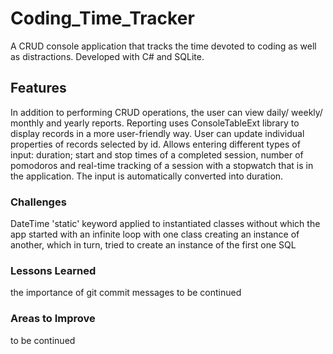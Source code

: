 # Coding_Time_Tracker
A CRUD console application that tracks the time devoted to coding as well as distractions. Developed with C# and SQLite. 

## Features
In addition to performing CRUD operations, the user can view daily/ weekly/ monthly and yearly reports. Reporting uses ConsoleTableExt library to display records in   a more user-friendly way.
User can update individual properties of records selected by id.
Allows entering different types of input: duration; start and stop times of a completed session, number of pomodoros and real-time tracking of a session with a stopwatch that is in the application. The input is automatically converted into duration.

### Challenges
DateTime
'static' keyword applied to instantiated classes without which the app started with an infinite loop with one class creating an instance of another, which in turn, tried to create an instance of the first one
SQL

### Lessons Learned
the importance of git commit messages
to be continued

### Areas to Improve
to be continued


